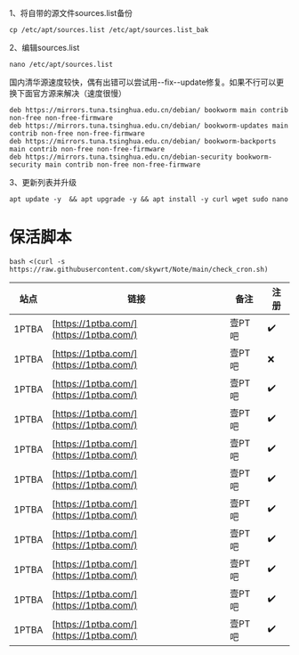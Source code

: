1、将自带的源文件sources.list备份
```
cp /etc/apt/sources.list /etc/apt/sources.list_bak
```

2、编辑sources.list
```
nano /etc/apt/sources.list
```

国内清华源速度较快，偶有出错可以尝试用--fix--update修复。如果不行可以更换下面官方源来解决（速度很慢）
```
deb https://mirrors.tuna.tsinghua.edu.cn/debian/ bookworm main contrib non-free non-free-firmware
deb https://mirrors.tuna.tsinghua.edu.cn/debian/ bookworm-updates main contrib non-free non-free-firmware
deb https://mirrors.tuna.tsinghua.edu.cn/debian/ bookworm-backports main contrib non-free non-free-firmware
deb https://mirrors.tuna.tsinghua.edu.cn/debian-security bookworm-security main contrib non-free non-free-firmware
```

3、更新列表并升级
```
apt update -y  && apt upgrade -y && apt install -y curl wget sudo nano
```

# 保活脚本
```
bash <(curl -s https://raw.githubusercontent.com/skywrt/Note/main/check_cron.sh)
```

| 站点 | 链接 | 备注 | 注册 |
| ---- | ---- | ---- | ---- |
| 1PTBA | [https://1ptba.com/](https://1ptba.com/) | 壹PT吧 | ✔️ |
| 1PTBA | [https://1ptba.com/](https://1ptba.com/) | 壹PT吧 | ❌ |
| 1PTBA | [https://1ptba.com/](https://1ptba.com/) | 壹PT吧 | ✔️ |
| 1PTBA | [https://1ptba.com/](https://1ptba.com/) | 壹PT吧 | ✔️ |
| 1PTBA | [https://1ptba.com/](https://1ptba.com/) | 壹PT吧 | ✔️ |
| 1PTBA | [https://1ptba.com/](https://1ptba.com/) | 壹PT吧 | ✔️ |
| 1PTBA | [https://1ptba.com/](https://1ptba.com/) | 壹PT吧 | ✔️ |
| 1PTBA | [https://1ptba.com/](https://1ptba.com/) | 壹PT吧 | ✔️ |
| 1PTBA | [https://1ptba.com/](https://1ptba.com/) | 壹PT吧 | ✔️ |
| 1PTBA | [https://1ptba.com/](https://1ptba.com/) | 壹PT吧 | ✔️ |
| 1PTBA | [https://1ptba.com/](https://1ptba.com/) | 壹PT吧 | ✔️ |

